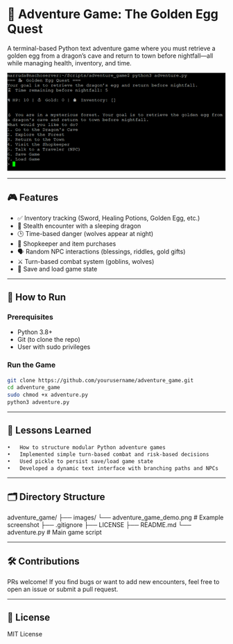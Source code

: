 # 🐉 Adventure Game: The Golden Egg Quest

A terminal-based Python text adventure game where you must retrieve a golden egg from a dragon’s cave and return to town before nightfall—all while managing health, inventory, and time.

![Adventure Game Screenshot](images/adventure_game_demo.png)

---

## 🎮 Features

- ✅ Inventory tracking (Sword, Healing Potions, Golden Egg, etc.)
- 🐉 Stealth encounter with a sleeping dragon
- 🕒 Time-based danger (wolves appear at night)
- 🛒 Shopkeeper and item purchases
- 🗣️ Random NPC interactions (blessings, riddles, gold gifts)
- ⚔️ Turn-based combat system (goblins, wolves)
- 💾 Save and load game state

---

## 🚀 How to Run

### Prerequisites
- Python 3.8+
- Git (to clone the repo)
- User with sudo privileges 

### Run the Game
```bash
git clone https://github.com/yourusername/adventure_game.git
cd adventure_game
sudo chmod +x adventure.py
python3 adventure.py
```
---

## 🧠 Lessons Learned
	•	How to structure modular Python adventure games
	•	Implemented simple turn-based combat and risk-based decisions
	•	Used pickle to persist save/load game state
	•	Developed a dynamic text interface with branching paths and NPCs

---

## 🗂 Directory Structure

adventure_game/
├── images/
   └── adventure_game_demo.png  # Example screenshot
├── .gitignore
├── LICENSE
├── README.md
└── adventure.py        # Main game script

---

## 🛠️ Contributions

PRs welcome! If you find bugs or want to add new encounters, feel free to open an issue or submit a pull request.

---

## 📄 License

MIT License
